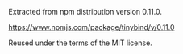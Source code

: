 Extracted from npm distribution version 0.11.0.

https://www.npmjs.com/package/tinybind/v/0.11.0

Reused under the terms of the MIT license.
